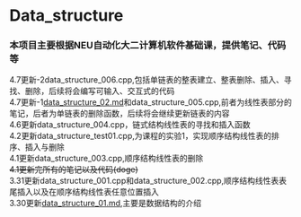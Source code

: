 # Data_structure
### 本项目主要根据NEU自动化大二计算机软件基础课，提供笔记、代码等  
4.7更新-2data_structure_006.cpp,包括单链表的整表建立、整表删除、插入、寻找、删除，后续将会编写可输入、交互式的代码  
4.7更新-1[data_structure_02.md](https://github.com/ZachySun/Data_structure/blob/main/data_structure_02.md)和data_structure_005.cpp,前者为线性表部分的笔记，后者为单链表的删除函数，后续将会继续更新链表的内容  
4.6更新data_structure_004.cpp，链式结构线性表的寻找和插入函数  
4.2更新data_structure_test01.cpp,为课程的实验1，实现顺序结构线性表的排序、插入与删除  
4.1更新data_structure_003.cpp,顺序结构线性表的删除  
~~4.1更新完所有的笔记以及代码(doge)~~  
3.31更新data_structure_001.cpp和data_structure_002.cpp,顺序结构线性表表尾插入以及在顺序结构线性表任意位置插入  
3.30更新[data_structure_01.md](https://github.com/ZachySun/Data_structure/blob/main/data_structure_01.md),主要是数据结构的介绍  
